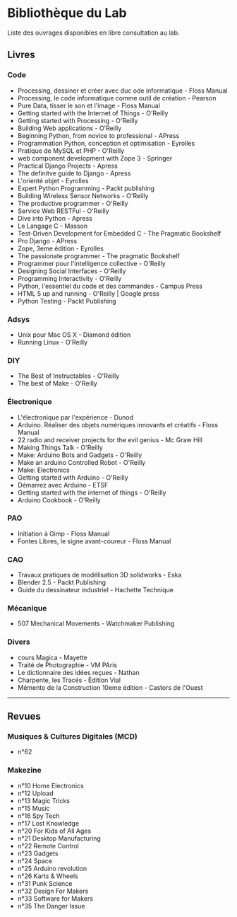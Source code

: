 # Bibliothèque du Lab

Liste des ouvrages disponibles en libre consultation au lab.

## Livres
### Code
- Processing, dessiner et créer avec duc ode informatique - Floss Manual 
- Processing, le code informatique comme outil de création - Pearson  
- Pure Data, tisser le son et l'image - Floss Manual
- Getting started with the Internet of Things - O'Reilly
- Getting started with Processing - O'Reilly
- Building Web applications - O'Reilly
- Beginning Python, from novice to professional - APress
- Programmation Python, conception et optimisation - Eyrolles
- Pratique de MySQL et PHP - O'Reilly
- web component development with Zope 3 - Springer
- Practical Django Projects - Apress
- The definitve guide to Django - Apress
- L'orienté objet - Eyrolles
- Expert Python Programming - Packt publishing
- Building Wireless Sensor Networks - O'Reilly
- The productive programmer - O'Reilly
- Service Web RESTFul - O'Reilly
- Dive into Python - Apress
- Le Langage C - Masson
- Test-Driven Development for Embedded C - The Pragmatic Bookshelf
- Pro Django - APress
- Zope, 3eme édition - Eyrolles
- The passionate programmer - The pragmatic Bookshelf
- Programmer pour l'intelligence collective - O'Reilly
- Designing Social Interfaces - O'Reilly
- Programming Interactivity - O'Reilly
- Python, l'essentiel du code et des commandes - Campus Press
- HTML 5 up and running - O'Reilly | Google press
- Python Testing - Packt Publishing

### Adsys
- Unix pour Mac OS X - Diamond édition
- Running Linux - O'Reilly

### DIY
- The Best of Instructables - O'Reilly
- The best of Make - O'Reilly

### Électronique
- L'électronique par l'expérience - Dunod
- Arduino. Réaliser des objets numériques innovants et créatifs - Floss Manual
- 22 radio and receiver projects for the evil genius - Mc Graw Hill
- Making Things Talk - O'Reilly
- Make: Arduino Bots and Gadgets - O'Reilly
- Make an arduino Controlled Robot - O'Reilly
- Make: Electronics
- Getting started with Arduino - O'Reilly
- Démarrez avec Arduino - ETSF
- Getting started with the internet of things - O'Reilly
- Arduino Cookbook - O'Reilly


### PAO
- Initiation à Gimp - Floss Manual
- Fontes Libres, le signe avant-coureur - Floss Manual

### CAO
- Travaux pratiques de modélisation 3D solidworks - Eska
- Blender 2.5 - Packt Publishing
- Guide du dessinateur industriel - Hachette Technique

### Mécanique
- 507 Mechanical Movements - Watchmaker Publishing

### Divers
- cours Magica - Mayette
- Traité de Photographie - VM PAris
- Le dictionnaire des idées reçues - Nathan
- Charpente, les Tracés - Édition Vial
- Mémento de la Construction 10eme édition - Castors de l'Ouest

****

## Revues
### Musiques & Cultures Digitales (MCD)
- n°62

### Makezine
- n°10 Home Electronics
- n°12 Upload
- n°13 Magic Tricks
- n°15 Music
- n°16 Spy Tech
- n°17 Lost Knowledge
- n°20 For Kids of All Ages
- n°21 Desktop Manufacturing
- n°22 Remote Control
- n°23 Gadgets
- n°24 Space
- n°25 Arduino revolution
- n°26 Karts & Wheels
- n°31 Punk Science
- n°32 Design For Makers
- n°33 Software for Makers
- n°35 The Danger Issue
